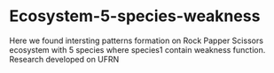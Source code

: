 # Ecosystem-5-species-weakness
Here we found intersting patterns formation on Rock Papper Scissors ecosystem with 5 species where species1 contain weakness function. 
Research developed on UFRN

